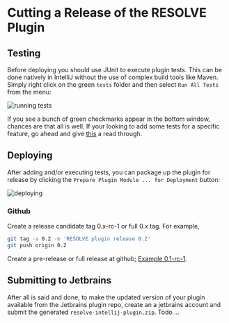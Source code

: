 # Cutting a Release of the RESOLVE Plugin

## Testing
Before deploying you should use JUnit to execute plugin tests. This can be done
natively in IntelliJ without the use of complex build tools like Maven.
Simply right click on the green `tests` folder and then select `Run All Tests`
from the menu:

![running tests](https://github.com/Welchd1/resolve-intellij-plugin/blob/master/doc/images/running-tests.png)

If you see a bunch of green checkmarks appear in the bottom window, chances are that all 
is well. If your looking to add some tests for a specific feature, go ahead and give 
[this](https://github.com/Welchd1/resolve-intellij-plugin/blob/master/doc/writing-tests.md) 
a read through.

## Deploying

After adding and/or executing tests, you can package up the plugin for release by 
clicking the `Prepare Plugin Module ... for Deployment` button:

![deploying](https://github.com/Welchd1/resolve-intellij-plugin/blob/master/doc/images/deploying.png)

### Github

Create a release candidate tag 0.x-rc-1 or full 0.x tag. For example,

```bash
git tag -a 0.2 -m 'RESOLVE plugin release 0.2'
git push origin 0.2
```

Create a pre-release or full release at github; [Example 0.1-rc-1](https://github.com/Welchd1/resolve-intellij-plugin/blob/master/releases/tag/0.2-rc-1).

## Submitting to Jetbrains

After all is said and done, to make the updated version of your plugin
available from the Jetbrains plugin repo, create an a jetbrains account and
submit the generated `resolve-intellij-plugin.zip`. Todo ...


